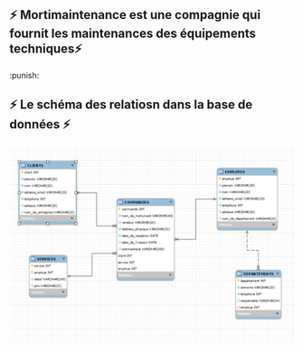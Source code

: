 

## :zap: Mortimaintenance est une compagnie qui fournit les maintenances des équipements techniques:zap:

:punish:


## :zap: Le schéma des relatiosn dans la base de données :zap:

![image](image/7.PNG)
